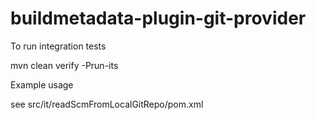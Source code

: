# buildmetadata-plugin-git-provider

To run integration tests

  mvn clean verify -Prun-its

Example usage
  
  see src/it/readScmFromLocalGitRepo/pom.xml
